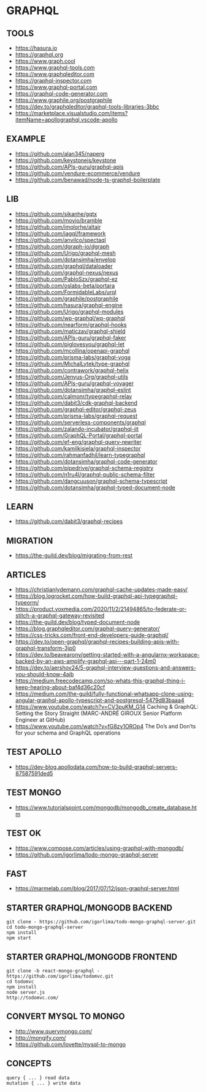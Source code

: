 # GRAPHQL

## TOOLS

- https://hasura.io
- https://graphql.org
- https://www.graph.cool
- https://www.graphql-tools.com
- https://www.graphqleditor.com
- https://graphql-inspector.com
- https://www.graphql-portal.com
- https://graphql-code-generator.com
- https://www.graphile.org/postgraphile
- https://dev.to/graphqleditor/graphql-tools-libraries-3bbc
- https://marketplace.visualstudio.com/items?itemName=apollographql.vscode-apollo

## EXAMPLE
- https://github.com/alan345/naperg
- https://github.com/keystonejs/keystone
- https://github.com/APIs-guru/graphql-apis
- https://github.com/vendure-ecommerce/vendure
- https://github.com/benawad/node-ts-graphql-boilerplate

## LIB
- https://github.com/sikanhe/gqtx
- https://github.com/movio/bramble
- https://github.com/imolorhe/altair
- https://github.com/jagql/framework
- https://github.com/anvilco/spectaql
- https://github.com/dgraph-io/dgraph
- https://github.com/Urigo/graphql-mesh
- https://github.com/dotansimha/envelop
- https://github.com/graphql/dataloader
- https://github.com/graphql-nexus/nexus
- https://github.com/PabloSzx/graphql-ez
- https://github.com/oslabs-beta/portara
- https://github.com/FormidableLabs/urql
- https://github.com/graphile/postgraphile
- https://github.com/hasura/graphql-engine
- https://github.com/Urigo/graphql-modules
- https://github.com/wp-graphql/wp-graphql
- https://github.com/nearform/graphql-hooks
- https://github.com/maticzav/graphql-shield
- https://github.com/APIs-guru/graphql-faker
- https://github.com/piglovesyou/graphql-let
- https://github.com/mcollina/openapi-graphql
- https://github.com/prisma-labs/graphql-yoga
- https://github.com/MichalLytek/type-graphql
- https://github.com/contrawork/graphql-helix
- https://github.com/Jenyus-Org/graphql-utils
- https://github.com/APIs-guru/graphql-voyager
- https://github.com/dotansimha/graphql-eslint
- https://github.com/calmonr/typegraphql-relay
- https://github.com/dabit3/cdk-graphql-backend
- https://github.com/graphql-editor/graphql-zeus
- https://github.com/prisma-labs/graphql-request
- https://github.com/serverless-components/graphql
- https://github.com/zalando-incubator/graphql-jit
- https://github.com/GraphQL-Portal/graphql-portal
- https://github.com/ef-eng/graphql-query-rewriter
- https://github.com/kamilkisiela/graphql-inspector
- https://github.com/rahmanfadhil/learn-typegraphql
- https://github.com/dotansimha/graphql-code-generator
- https://github.com/pipedrive/graphql-schema-registry
- https://github.com/n1ru4l/graphql-public-schema-filter
- https://github.com/dangcuuson/graphql-schema-typescript
- https://github.com/dotansimha/graphql-typed-document-node

## LEARN
- https://github.com/dabit3/graphql-recipes

## MIGRATION
- https://the-guild.dev/blog/migrating-from-rest

## ARTICLES
- https://christianlydemann.com/graphql-cache-updates-made-easy/
- https://blog.logrocket.com/how-build-graphql-api-typegraphql-typeorm/
- https://product.voxmedia.com/2020/11/2/21494865/to-federate-or-stitch-a-graphql-gateway-revisited
- https://the-guild.dev/blog/typed-document-node
- https://blog.graphqleditor.com/graphql-query-generator/
- https://css-tricks.com/front-end-developers-guide-graphql/
- https://dev.to/open-graphql/graphql-recipes-building-apis-with-graphql-transform-3jp0
- https://dev.to/beavearony/getting-started-with-a-angularnx-workspace-backed-by-an-aws-amplify-graphql-api---part-1-24m0
- https://dev.to/aershov24/5-graphql-interview-questions-and-answers-you-should-know-4ajb
- https://medium.freecodecamp.com/so-whats-this-graphql-thing-i-keep-hearing-about-baf4d36c20cf
- https://medium.com/the-guild/fully-functional-whatsapp-clone-using-angular-graphql-apollo-typescript-and-postgresql-5479d83baaa4
- https://www.youtube.com/watch?v=CV3puKM_G14 Caching & GraphQL: Setting the Story Straight (MARC-ANDRÉ GIROUX Senior Platform Engineer at GitHub)
- https://www.youtube.com/watch?v=fG8zy1OROp4 The Do’s and Don’ts for your schema and GraphQL operations

## TEST APOLLO
- https://dev-blog.apollodata.com/how-to-build-graphql-servers-87587591ded5

## TEST MONGO
- https://www.tutorialspoint.com/mongodb/mongodb_create_database.htm

## TEST OK
- https://www.compose.com/articles/using-graphql-with-mongodb/
- https://github.com/igorlima/todo-mongo-graphql-server

## FAST
- https://marmelab.com/blog/2017/07/12/json-graphql-server.html


## STARTER GRAPHQL/MONGODB BACKEND
```
git clone - https://github.com/igorlima/todo-mongo-graphql-server.git
cd todo-mongo-graphql-server
npm install
npm start
```

## STARTER GRAPHQL/MONGODB FRONTEND
```
git clone -b react-mongo-graphql - https://github.com/igorlima/todomvc.git 
cd todomvc
npm install
node server.js
http://todomvc.com/
```

## CONVERT MYSQL TO MONGO
- http://www.querymongo.com/
- http://mongify.com/
- https://github.com/lovette/mysql-to-mongo

## CONCEPTS

```
query { ... } read data
mutation { ... } write data
```